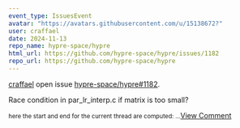 ```yaml
---
event_type: IssuesEvent
avatar: "https://avatars.githubusercontent.com/u/15138672?"
user: craffael
date: 2024-11-13
repo_name: hypre-space/hypre
html_url: https://github.com/hypre-space/hypre/issues/1182
repo_url: https://github.com/hypre-space/hypre
---
```


<a href='https://github.com/craffael' target='_blank'>craffael</a> open issue <a href='https://github.com/hypre-space/hypre/issues/1182' target='_blank'>hypre-space/hypre#1182</a>.

<p>Race condition in par_lr_interp.c if matrix is too small?</p><small>here the start and end for the current thread are computed:...</small><a href='https://github.com/hypre-space/hypre/issues/1182' target='_blank'>View Comment</a>